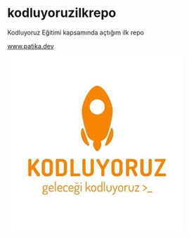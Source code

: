 # kodluyoruzilkrepo
Kodluyoruz Eğitimi kapsamında açtığım ilk repo

www.patika.dev 

![Kodluyoruz Logo](https://raw.githubusercontent.com/Kodluyoruz/taskforce/git/git/markdown-nedir-nasil-kullaniriz-/figures/kodluyoruz_logo.jpg)
